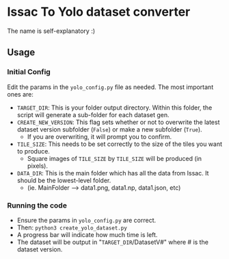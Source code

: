# Issac To Yolo dataset converter

The name is self-explanatory :)

## Usage
### Initial Config
Edit the params in the ```yolo_config.py``` file as needed. The most important ones are:

 - ```TARGET_DIR```: This is your folder output directory. Within this folder, the script will generate a sub-folder for each dataset gen.
 - ```CREATE_NEW_VERSION```: This flag sets whether or not to overwrite the latest dataset version subfolder (```False```) or make a new subfolder (```True```).
   - If you are overwriting, it will prompt you to confirm.
 - ```TILE_SIZE```: This needs to be set correctly to the size of the tiles you want to produce.
   - Square images of ```TILE_SIZE``` by ```TILE_SIZE``` will be produced (in pixels).
 - ```DATA_DIR```: This is the main folder which has all the data from Issac. It should be the lowest-level folder.
   - (ie. MainFolder --> data1.png, data1.np, data1.json, etc)

### Running the code
 - Ensure the params in ```yolo_config.py``` are correct.
 - Then: ```python3 create_yolo_dataset.py```
 - A progress bar will indicate how much time is left.
 - The dataset will be output in "```TARGET_DIR```/DatasetV#" where # is the dataset version.